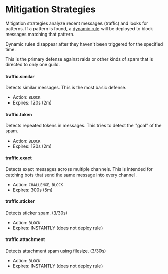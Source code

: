 
# Mitigation Strategies


Mitigation strategies analyze recent messages (traffic) and looks for patterns.
If a pattern is found, a [dynamic rule](rules.md#dynamic-rules) will be deployed to block messages matching that pattern.

Dynamic rules disappear after they haven't been triggered for the specified time.

This is the primary defense against raids or other kinds of spam that is directed to only one guild.


#### traffic.similar

Detects similar messages. This is the most basic defense.


- Action: `BLOCK`
- Expires: 120s (2m)


#### traffic.token

Detects repeated tokens in messages.
This tries to detect the "goal" of the spam.


- Action: `BLOCK`
- Expires: 120s (2m)


#### traffic.exact

Detects exact messages across multiple channels.
This is intended for catching bots that send the same message into every channel.


- Action: `CHALLENGE`, `BLOCK`
- Expires: 300s (5m)


#### traffic.sticker

Detects sticker spam. (3/30s)


- Action: `BLOCK`
- Expires: INSTANTLY  (does not deploy rule)


#### traffic.attachment

Detects attachment spam using filesize.  (3/30s)


- Action: `BLOCK`
- Expires: INSTANTLY  (does not deploy rule)
